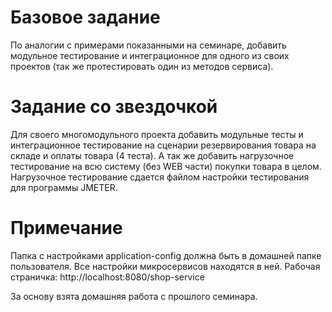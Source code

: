 # Базовое задание

По аналогии с примерами показанными на семинаре, добавить модульное тестирование
и интеграционное для одного из своих проектов (так же протестировать один из методов сервиса).

# Задание со звездочкой

Для своего многомодульного проекта добавить модульные тесты и 
интеграционное тестирование на сценарии резервирования товара на складе и оплаты товара (4 теста). 
А так же добавить нагрузочное тестирование на всю систему (без WEB части) покупки товара в целом.
Нагрузочное тестирование сдается файлом настройки тестирования для программы JMETER.

# Примечание

Папка с настройками application-config должна быть в домашней папке пользователя.
Все настройки микросервисов находятся в ней.
Рабочая страничка: http://localhost:8080/shop-service

За основу взята домашняя работа с прошлого семинара.
